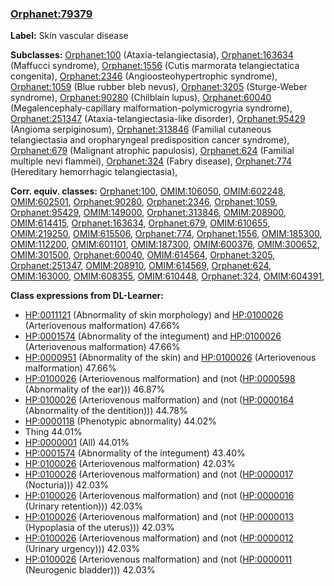 
### [Orphanet:79379](http://www.orpha.net/ORDO/Orphanet_79379)
**Label:** Skin vascular disease

**Subclasses:** [Orphanet:100](http://www.orpha.net/ORDO/Orphanet_100) (Ataxia-telangiectasia), [Orphanet:163634](http://www.orpha.net/ORDO/Orphanet_163634) (Maffucci syndrome), [Orphanet:1556](http://www.orpha.net/ORDO/Orphanet_1556) (Cutis marmorata telangiectatica congenita), [Orphanet:2346](http://www.orpha.net/ORDO/Orphanet_2346) (Angioosteohypertrophic syndrome), [Orphanet:1059](http://www.orpha.net/ORDO/Orphanet_1059) (Blue rubber bleb nevus), [Orphanet:3205](http://www.orpha.net/ORDO/Orphanet_3205) (Sturge-Weber syndrome), [Orphanet:90280](http://www.orpha.net/ORDO/Orphanet_90280) (Chilblain lupus), [Orphanet:60040](http://www.orpha.net/ORDO/Orphanet_60040) (Megalencephaly-capillary malformation-polymicrogyria syndrome), [Orphanet:251347](http://www.orpha.net/ORDO/Orphanet_251347) (Ataxia-telangiectasia-like disorder), [Orphanet:95429](http://www.orpha.net/ORDO/Orphanet_95429) (Angioma serpiginosum), [Orphanet:313846](http://www.orpha.net/ORDO/Orphanet_313846) (Familial cutaneous telangiectasia and oropharyngeal predisposition cancer syndrome), [Orphanet:679](http://www.orpha.net/ORDO/Orphanet_679) (Malignant atrophic papulosis), [Orphanet:624](http://www.orpha.net/ORDO/Orphanet_624) (Familial multiple nevi flammei), [Orphanet:324](http://www.orpha.net/ORDO/Orphanet_324) (Fabry disease), [Orphanet:774](http://www.orpha.net/ORDO/Orphanet_774) (Hereditary hemorrhagic telangiectasia), 

**Corr. equiv. classes:** [Orphanet:100](http://www.orpha.net/ORDO/Orphanet_100), [OMIM:106050](http://purl.obolibrary.org/obo/OMIM_106050), [OMIM:602248](http://purl.obolibrary.org/obo/OMIM_602248), [OMIM:602501](http://purl.obolibrary.org/obo/OMIM_602501), [Orphanet:90280](http://www.orpha.net/ORDO/Orphanet_90280), [Orphanet:2346](http://www.orpha.net/ORDO/Orphanet_2346), [Orphanet:1059](http://www.orpha.net/ORDO/Orphanet_1059), [Orphanet:95429](http://www.orpha.net/ORDO/Orphanet_95429), [OMIM:149000](http://purl.obolibrary.org/obo/OMIM_149000), [Orphanet:313846](http://www.orpha.net/ORDO/Orphanet_313846), [OMIM:208900](http://purl.obolibrary.org/obo/OMIM_208900), [OMIM:614415](http://purl.obolibrary.org/obo/OMIM_614415), [Orphanet:163634](http://www.orpha.net/ORDO/Orphanet_163634), [Orphanet:679](http://www.orpha.net/ORDO/Orphanet_679), [OMIM:610655](http://purl.obolibrary.org/obo/OMIM_610655), [OMIM:219250](http://purl.obolibrary.org/obo/OMIM_219250), [OMIM:615506](http://purl.obolibrary.org/obo/OMIM_615506), [Orphanet:774](http://www.orpha.net/ORDO/Orphanet_774), [Orphanet:1556](http://www.orpha.net/ORDO/Orphanet_1556), [OMIM:185300](http://purl.obolibrary.org/obo/OMIM_185300), [OMIM:112200](http://purl.obolibrary.org/obo/OMIM_112200), [OMIM:601101](http://purl.obolibrary.org/obo/OMIM_601101), [OMIM:187300](http://purl.obolibrary.org/obo/OMIM_187300), [OMIM:600376](http://purl.obolibrary.org/obo/OMIM_600376), [OMIM:300652](http://purl.obolibrary.org/obo/OMIM_300652), [OMIM:301500](http://purl.obolibrary.org/obo/OMIM_301500), [Orphanet:60040](http://www.orpha.net/ORDO/Orphanet_60040), [OMIM:614564](http://purl.obolibrary.org/obo/OMIM_614564), [Orphanet:3205](http://www.orpha.net/ORDO/Orphanet_3205), [Orphanet:251347](http://www.orpha.net/ORDO/Orphanet_251347), [OMIM:208910](http://purl.obolibrary.org/obo/OMIM_208910), [OMIM:614569](http://purl.obolibrary.org/obo/OMIM_614569), [Orphanet:624](http://www.orpha.net/ORDO/Orphanet_624), [OMIM:163000](http://purl.obolibrary.org/obo/OMIM_163000), [OMIM:608355](http://purl.obolibrary.org/obo/OMIM_608355), [OMIM:610448](http://purl.obolibrary.org/obo/OMIM_610448), [Orphanet:324](http://www.orpha.net/ORDO/Orphanet_324), [OMIM:604391](http://purl.obolibrary.org/obo/OMIM_604391), 

**Class expressions from DL-Learner:**

- [HP:0011121](http://purl.obolibrary.org/obo/HP_0011121) (Abnormality of skin morphology) and [HP:0100026](http://purl.obolibrary.org/obo/HP_0100026) (Arteriovenous malformation) 47.66%
- [HP:0001574](http://purl.obolibrary.org/obo/HP_0001574) (Abnormality of the integument) and [HP:0100026](http://purl.obolibrary.org/obo/HP_0100026) (Arteriovenous malformation) 47.66%
- [HP:0000951](http://purl.obolibrary.org/obo/HP_0000951) (Abnormality of the skin) and [HP:0100026](http://purl.obolibrary.org/obo/HP_0100026) (Arteriovenous malformation) 47.66%
- [HP:0100026](http://purl.obolibrary.org/obo/HP_0100026) (Arteriovenous malformation) and (not ([HP:0000598](http://purl.obolibrary.org/obo/HP_0000598) (Abnormality of the ear))) 46.87%
- [HP:0100026](http://purl.obolibrary.org/obo/HP_0100026) (Arteriovenous malformation) and (not ([HP:0000164](http://purl.obolibrary.org/obo/HP_0000164) (Abnormality of the dentition))) 44.78%
- [HP:0000118](http://purl.obolibrary.org/obo/HP_0000118) (Phenotypic abnormality) 44.02%
- Thing 44.01%
- [HP:0000001](http://purl.obolibrary.org/obo/HP_0000001) (All) 44.01%
- [HP:0001574](http://purl.obolibrary.org/obo/HP_0001574) (Abnormality of the integument) 43.40%
- [HP:0100026](http://purl.obolibrary.org/obo/HP_0100026) (Arteriovenous malformation) 42.03%
- [HP:0100026](http://purl.obolibrary.org/obo/HP_0100026) (Arteriovenous malformation) and (not ([HP:0000017](http://purl.obolibrary.org/obo/HP_0000017) (Nocturia))) 42.03%
- [HP:0100026](http://purl.obolibrary.org/obo/HP_0100026) (Arteriovenous malformation) and (not ([HP:0000016](http://purl.obolibrary.org/obo/HP_0000016) (Urinary retention))) 42.03%
- [HP:0100026](http://purl.obolibrary.org/obo/HP_0100026) (Arteriovenous malformation) and (not ([HP:0000013](http://purl.obolibrary.org/obo/HP_0000013) (Hypoplasia of the uterus))) 42.03%
- [HP:0100026](http://purl.obolibrary.org/obo/HP_0100026) (Arteriovenous malformation) and (not ([HP:0000012](http://purl.obolibrary.org/obo/HP_0000012) (Urinary urgency))) 42.03%
- [HP:0100026](http://purl.obolibrary.org/obo/HP_0100026) (Arteriovenous malformation) and (not ([HP:0000011](http://purl.obolibrary.org/obo/HP_0000011) (Neurogenic bladder))) 42.03%


